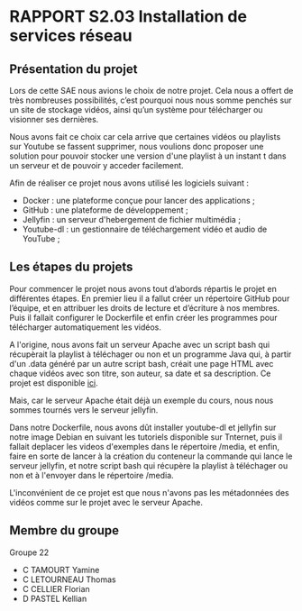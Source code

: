 # RAPPORT S2.03 Installation de services réseau

## Présentation du projet

Lors de cette SAE nous avions le choix de notre projet. Cela nous a offert de très nombreuses possibilités, c’est pourquoi nous nous somme penchés sur un site de stockage vidéos, ainsi qu’un système pour télécharger ou visionner ses dernières. 

Nous avons fait ce choix car cela arrive que certaines vidéos ou playlists sur Youtube se fassent supprimer, nous voulions donc proposer une solution pour pouvoir stocker une version d'une playlist à un instant t dans un serveur et de pouvoir y acceder facilement.

Afin de réaliser ce projet nous avons utilisé les logiciels suivant : 

- Docker : une plateforme conçue pour lancer des applications ;
- GitHub : une plateforme de développement ;
- Jellyfin : un serveur d'hebergement de fichier multimédia ;
- Youtube-dl : un gestionnaire de téléchargement vidéo et audio de YouTube ;

## Les étapes du projets

Pour commencer le projet nous avons tout d’abords répartis le projet en différentes étapes. En premier lieu il a fallut créer un répertoire GitHub pour l’équipe, et en attribuer les droits de lecture et d’écriture à nos membres. Puis il fallait configurer le Dockerfile et enfin créer les programmes pour télécharger automatiquement les vidéos.

A l'origine, nous avons fait un serveur Apache avec un script bash qui récupèrait la playlist à téléchager ou non et un programme Java qui, à partir d'un .data généré par un autre script bash, créait une page HTML avec chaque vidéos avec son titre, son auteur, sa date et sa description. Ce projet est disponible [ici](https://github.com/YamineTamourt/Gproject).

Mais, car le serveur Apache était déjà un exemple du cours, nous nous sommes tournés vers le serveur jellyfin.

Dans notre Dockerfile, nous avons dût installer youtube-dl et jellyfin sur notre image Debian en suivant les tutoriels disponible sur Tnternet, puis il fallait deplacer les videos d'exemples dans le répertoire /media, et enfin, faire en sorte de lancer à la création du conteneur la commande qui lance le serveur jellyfin, et notre script bash qui récupère la playlist à téléchager ou non et à l'envoyer dans le répertoire /media.

L'inconvénient de ce projet est que nous n'avons pas les métadonnées des vidéos comme sur le projet avec le serveur Apache.

## Membre du groupe 

Groupe 22

- C TAMOURT Yamine
- C LETOURNEAU Thomas
- C CELLIER Florian
- D PASTEL Kellian
